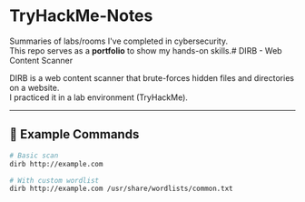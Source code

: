 # TryHackMe-Notes
Summaries of labs/rooms I've completed in cybersecurity.  
This repo serves as a **portfolio** to show my hands-on skills.# DIRB - Web Content Scanner

DIRB is a web content scanner that brute-forces hidden files and directories on a website.  
I practiced it in a lab environment (TryHackMe).

---

## 🔧 Example Commands

```bash
# Basic scan
dirb http://example.com

# With custom wordlist
dirb http://example.com /usr/share/wordlists/common.txt
